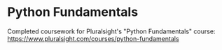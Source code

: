 # Python Fundamentals
Completed coursework for Pluralsight's "Python Fundamentals" course: 
https://www.pluralsight.com/courses/python-fundamentals
